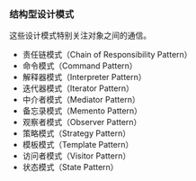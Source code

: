 ### 结构型设计模式

这些设计模式特别关注对象之间的通信。

* 责任链模式（Chain of Responsibility Pattern）
* 命令模式（Command Pattern）
* 解释器模式（Interpreter Pattern）
* 迭代器模式（Iterator Pattern）
* 中介者模式（Mediator Pattern）
* 备忘录模式（Memento Pattern）
* 观察者模式（Observer Pattern）
* 策略模式（Strategy Pattern）
* 模板模式（Template Pattern）
* 访问者模式（Visitor Pattern）
* 状态模式（State Pattern）